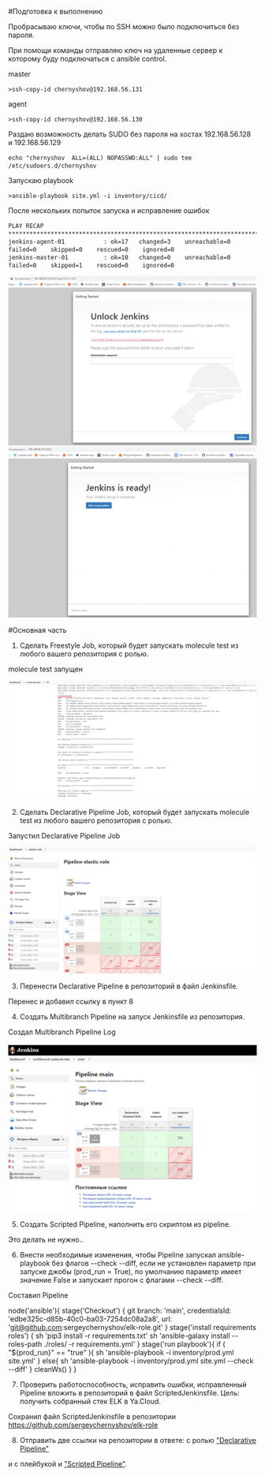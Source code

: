 #Подготовка к выполнению


Пробрасываю ключи, чтобы по SSH можно было подключиться без пароля.

При помощи команды отправляю ключ на удаленные сервер к которому буду подключаться c ansible control.

master

    >ssh-copy-id chernyshov@192.168.56.131

agent

    >ssh-copy-id chernyshov@192.168.56.130 


Раздаю возможность делать SUDO без пароля на хостах 192.168.56.128 и 192.168.56.129

    echo "chernyshov  ALL=(ALL) NOPASSWD:ALL" | sudo tee /etc/sudoers.d/chernyshov

Запускаю playbook

    >ansible-playbook site.yml -i inventory/cicd/

После нескольких попыток запуска и исправление ошибок

    PLAY RECAP ************************************************************************************************************
    jenkins-agent-01           : ok=17   changed=3    unreachable=0    failed=0    skipped=0    rescued=0    ignored=0
    jenkins-master-01          : ok=10   changed=0    unreachable=0    failed=0    skipped=1    rescued=0    ignored=0


!["Jenkins первый запуск"](jenkins-master.png)
!["Jenkins установлен"](jenkins_installs.png)

#Основная часть

1. Сделать Freestyle Job, который будет запускать molecule test из любого вашего репозитория с ролью.

molecule test запущен

!["molecule test запущен"](jenkins-molecule-test.png)

2. Сделать Declarative Pipeline Job, который будет запускать molecule test из любого вашего репозитория с ролью.

Запустил Declarative Pipeline Job

!["Запустил Declarative Pipeline Job"](pipeline%20job.png)

3. Перенести Declarative Pipeline в репозиторий в файл Jenkinsfile.

Перенес и добавил ссылку в пункт 8

4. Создать Multibranch Pipeline на запуск Jenkinsfile из репозитория.

Создал Multibranch Pipeline Log

!["Создал Multibranch Pipeline Log"](Scan-Myltibranch-Pipeline-log.png)

5. Создать Scripted Pipeline, наполнить его скриптом из pipeline.

Это делать не нужно..

6. Внести необходимые изменения, чтобы Pipeline запускал ansible-playbook без флагов --check --diff, если не установлен параметр при запуске джобы (prod_run = True), по умолчанию параметр имеет значение False и запускает прогон с флагами --check --diff.

Составил Pipeline

node('ansible'){
    stage('Checkout') {
        git branch: 'main', credentialsId: 'edbe325c-d85b-40c0-ba03-7254dc08a2a8', url: 'git@github.com:sergeychernyshov/elk-role.git'
    }
    stage('install requirements roles') {
        sh 'pip3 install -r requirements.txt'
        sh 'ansible-galaxy install --roles-path ./roles/ -r requirements.yml'
    }
    stage('run playbook'){
        if ( "${prod_run}" == "true" ){
            sh 'ansible-playbook -i  inventory/prod.yml site.yml'
        }
        else{
            sh 'ansible-playbook -i  inventory/prod.yml site.yml --check --diff'
        }
        cleanWs()
    }
}

7. Проверить работоспособность, исправить ошибки, исправленный Pipeline вложить в репозиторий в файл ScriptedJenkinsfile. Цель: получить собранный стек ELK в Ya.Cloud.

Сохранил файл ScriptedJenkinsfile в репозитории https://github.com/sergeychernyshov/elk-role 

8. Отправить две ссылки на репозитории в ответе: 
   с ролью ["Declarative Pipeline"](https://github.com/sergeychernyshov/elastic-role)

и c плейбукой и ["Scripted Pipeline"](https://github.com/sergeychernyshov/elk-role).


